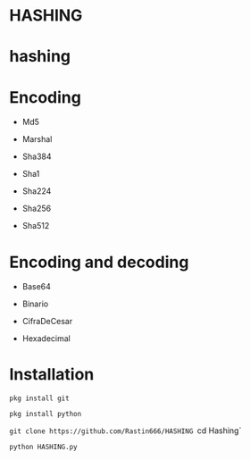 # HASHING
# hashing

# Encoding 

- Md5

- Marshal

- Sha384

- Sha1

- Sha224

- Sha256

- Sha512

# Encoding and decoding 

- Base64

- Binario

- CifraDeCesar

- Hexadecimal

# Installation 

`pkg install git`

`pkg install python`

`git clone https://github.com/Rastin666/HASHING
`cd Hashing`

`python HASHING.py`

